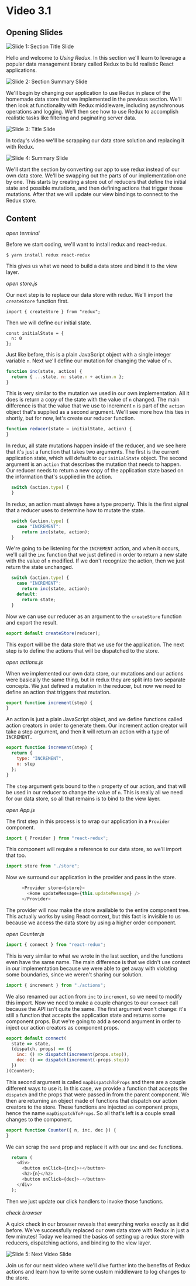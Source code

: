 # Video 3.1

## Opening Slides

![Slide 1: Section Title Slide](./slide-1-section-title.png)

Hello and welcome to _Using Redux_. In this section we'll learn to leverage a popular data management library called Redux to build realistic React applications.

![Slide 2: Section Summary Slide](./slide-2-section-summary.png)

We'll begin by changing our application to use Redux in place of the homemade data store that we implemented in the previous section. We'll then look at functionality with Redux middleware, including asynchronous operations and logging. We'll then see how to use Redux to accomplish realistic tasks like filtering and paginating server data.

![Slide 3: Title Slide](./slide-3-title.png)

In today's video we'll be scrapping our data store solution and replacing it with Redux.

![Slide 4: Summary Slide](./slide-4-summary.png)

We'll start the section by converting our app to use redux instead of our own data store.
We'll be swapping out the parts of our implementation one by one. This starts by creating a store out of reducers that define the initial state and possible mutations, and then defining actions that trigger those mutations. After that we will update our view bindings to connect to the Redux store.

## Content

_open terminal_

Before we start coding, we'll want to install redux and react-redux.

```
$ yarn install redux react-redux
```

This gives us what we need to build a data store and bind it to the view layer.

_open store.js_

Our next step is to replace our data store with redux. We'll import the `createStore` function first.

```
import { createStore } from "redux";
```

Then we will define our initial state.

```
const initialState = {
  n: 0
};
```

Just like before, this is a plain JavaScript object with a single integer variable `n`. Next we'll define our mutation for changing the value of `n`.

```javascript
function inc(state, action) {
  return { ...state, n: state.n + action.n };
}
```

This is very similar to the mutation we used in our own implementation. All it does is return a copy of the state with the value of `n` changed. The main difference is that the value that we use to increment `n` is part of the `action` object that's supplied as a second argument. We'll see more how this ties in shortly, but for now, let's create our reducer function.

```javascript
function reducer(state = initialState, action) {
}
```

In redux, all state mutations happen inside of the reducer, and we see here that it's just a function that takes two arguments. The first is the current application state, which will default to our `initialState` object. The second argument is an `action` that describes the mutation that needs to happen. Our reducer needs to return a new copy of the application state based on the information that's supplied in the action.

```javascript
  switch (action.type) {
  }
```

In redux, an action must always have a type property. This is the first signal that a reducer uses to determine how to mutate the state.

```javascript
  switch (action.type) {
    case "INCREMENT":
      return inc(state, action);
  }
```

We're going to be listening for the `INCREMENT` action, and when it occurs, we'll call the `inc` function that we just defined in order to return a new state with the value of `n` modified. If we don't recognize the action, then we just return the state unchanged.

```javascript
  switch (action.type) {
    case "INCREMENT":
      return inc(state, action);
    default:
      return state;
  }
```

Now we can use our reducer as an argument to the `createStore` function and export the result.

```javascript
export default createStore(reducer);
```

This export will be the data store that we use for the application. The next step is to define the actions that will be dispatched to the store.

_open actions.js_

When we implemented our own data store, our mutations and our actions were basically the same thing, but in redux they are split into two separate concepts. We just defined a mutation in the reducer, but now we need to define an action that triggers that mutation.

```javascript
export function increment(step) {
}
```

An action is just a plain JavaScript object, and we define functions called action creators in order to generate them. Our increment action creator will take a step argument, and then it will return an action with a type of `INCREMENT.`

```javascript
export function increment(step) {
  return {
    type: "INCREMENT",
    n: step
  };
}
```

The `step` argument gets bound to the `n` property of our action, and that will be used in our reducer to change the value of `n`. This is really all we need for our data store, so all that remains is to bind to the view layer.

_open App.js_

The first step in this process is to wrap our application in a `Provider` component.

```javascript
import { Provider } from "react-redux";
```

This component will require a reference to our data store, so we'll import that too.

```javascript
import store from "./store";
```

Now we surround our application in the provider and pass in the store.

```javascript
      <Provider store={store}>
        <Home updateMessage={this.updateMessage} />
      </Provider>
```

The provider will now make the store available to the entire component tree. This actually works by using React context, but this fact is invisible to us because we access the data store by using a higher order component.

_open Counter.js_

```javascript
import { connect } from "react-redux";
```

This is very similar to what we wrote in the last section, and the functions even have the same name. The main difference is that we didn't use context in our implementation because we were able to get away with violating some boundaries, since we weren't sharing our solution.

```javascript
import { increment } from "./actions";
```

We also renamed our action from `inc` to `increment`, so we need to modify this import. Now we need to make a couple changes to our `connect` call because the API isn't quite the same. The first argument won't change: it's still a function that accepts the application state and returns some component props. But we're going to add a second argument in order to inject our action creators as component props.

```javascript
export default connect(
  state => state,
  (dispatch, props) => ({
    inc: () => dispatch(increment(props.step)),
    dec: () => dispatch(increment(-props.step))
  })
)(Counter);
```

This second argument is called `mapDispatchToProps` and there are a couple different ways to use it. In this case, we provide a function that accepts the `dispatch` and the props that were passed in from the parent component. We then are returning an object made of functions that dispatch our action creators to the store. These functions are injected as component props, hence the name `mapDispatchToProps`. So all that's left is a couple small changes to the component.

```javascript
export function Counter({ n, inc, dec }) {
}
```

We can scrap the `send` prop and replace it with our `inc` and `dec` functions.

```javascript
  return (
    <div>
      <button onClick={inc}>+</button>
      <h2>{n}</h2>
      <button onClick={dec}>-</button>
    </div>
  );
```

Then we just update our click handlers to invoke those functions.

_check browser_

A quick check in our browser reveals that everything works exactly as it did before. We've successfully replaced our own data store with Redux in just a few minutes! Today we learned the basics of setting up a redux store with reducers, dispatching actions, and binding to the view layer.

![Slide 5: Next Video Slide](./slide-5-next-video.png)

Join us for our next video where we'll dive further into the benefits of Redux actions and learn how to write some custom middleware to log changes to the store.
